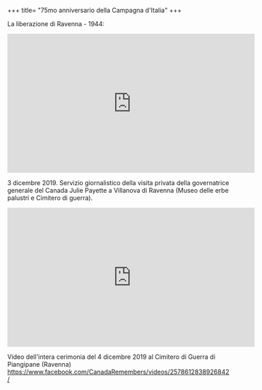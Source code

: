 +++
title= "75mo anniversario della Campagna d'Italia"
+++

La liberazione di Ravenna - 1944:
<iframe width="560" height="315" src="https://www.youtube.com/embed/6cuUMojkb68" frameborder="0" allow="accelerometer; autoplay; encrypted-media; gyroscope; picture-in-picture" allowfullscreen></iframe>



3 dicembre 2019. Servizio giornalistico della visita privata della governatrice generale del Canada Julie Payette a Villanova di Ravenna (Museo delle erbe palustri e Cimitero di guerra).
<iframe width="560" height="315" src="https://www.youtube.com/embed/PBndcZFcptY" frameborder="0" allow="accelerometer; autoplay; encrypted-media; gyroscope; picture-in-picture" allowfullscreen></iframe>




Video dell'intera cerimonia del 4 dicembre 2019 al Cimitero di Guerra di Piangipane (Ravenna)
https://www.facebook.com/CanadaRemembers/videos/2578612838926842/
